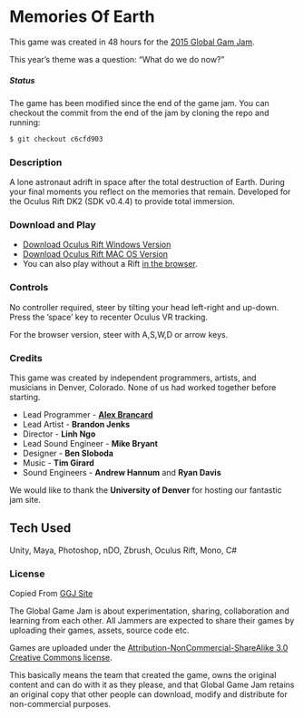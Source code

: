 # Memories Of Earth
This game was created in 48 hours for the [2015 Global Gam Jam](http://globalgamejam.org/2015/games/memories-earth).

This year’s theme was a question: “What do we do now?”

##### Status
The game has been modified since the end of the game jam. You can checkout the commit from the end of the jam by cloning the repo and running: 
```sh
$ git checkout c6cfd903
```

### Description

A lone astronaut adrift in space after the total destruction of Earth. During your final moments you reflect on the memories that remain. Developed for the Oculus Rift DK2 (SDK v0.4.4) to provide total immersion.

### Download and Play

- [Download Oculus Rift Windows Version](http://lookingwestapps.com/MOE/MemoriesOfEarthWin.zip)
- [Download Oculus Rift MAC OS Version](http://lookingwestapps.com/MOE/MemoriesOfEarthMac.zip)
- You can also play without a Rift [in the browser](http://lookingwestapps.com/MOE/MemoriesOfEarthVR.html).

### Controls

No controller required, steer by tilting your head left-right and up-down. Press the ’space’ key to recenter Oculus VR tracking. 

For the browser version, steer with A,S,W,D or arrow keys.

### Credits
This game was created by independent programmers, artists, and musicians in Denver, Colorado. None of us had worked together before starting.

- Lead Programmer - **[Alex Brancard](lookingwestapps.com)**
- Lead Artist - **Brandon Jenks**
- Director - **Linh Ngo** 
- Lead Sound Engineer - **Mike Bryant**
- Designer - **Ben Sloboda**
- Music - **Tim Girard**
- Sound Engineers - **Andrew Hannum** and **Ryan Davis**

We would like to thank the **University of Denver** for hosting our fantastic jam site.

## Tech Used
 Unity, Maya, Photoshop, nDO, Zbrush, Oculus Rift, Mono, C#


### License 
Copied From [GGJ Site](http://globalgamejam.org/legal-policies)

The Global Game Jam is about experimentation, sharing, collaboration and learning from each other. All Jammers are expected to share their games by uploading their games, assets, source code etc.

Games are uploaded under the [Attribution-NonCommercial-ShareAlike 3.0 Creative Commons license](http://creativecommons.org/licenses/by-nc-sa/3.0/).

This basically means the team that created the game, owns the original content and can do with it as they please, and that Global Game Jam retains an original copy that other people can download, modify and distribute for non-commercial purposes. 